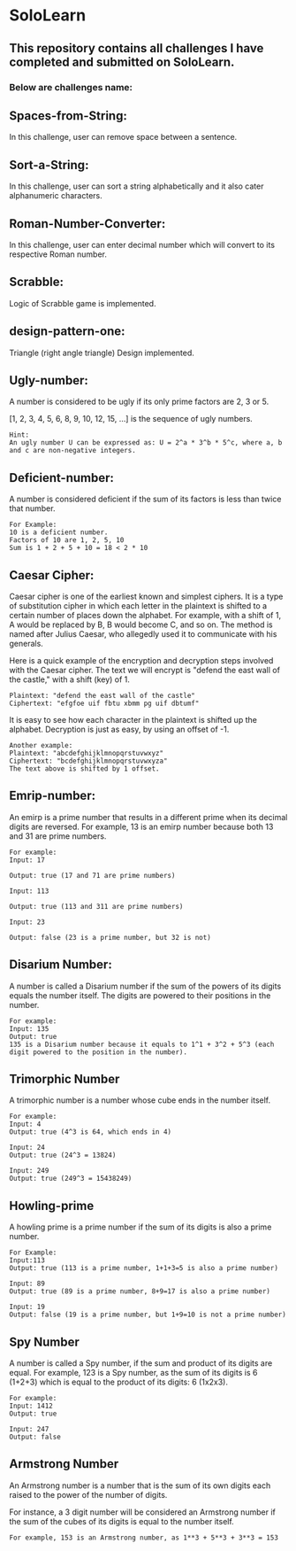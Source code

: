 # SoloLearn

## This repository contains all challenges I have completed and submitted on SoloLearn.

### Below are challenges name:

## Spaces-from-String:
In this challenge, user can remove space between a sentence.

## Sort-a-String:
In this challenge, user can sort a string alphabetically and it also cater alphanumeric characters.

## Roman-Number-Converter:
In this challenge, user can enter decimal number which will convert to its respective Roman number.

## Scrabble:
Logic of Scrabble game is implemented.

## design-pattern-one:
Triangle (right angle triangle) Design implemented.

## Ugly-number:
A number is considered to be ugly if its only prime factors are 2, 3 or 5. 

[1, 2, 3, 4, 5, 6, 8, 9, 10, 12, 15, …] is the sequence of ugly numbers.

```
Hint:
An ugly number U can be expressed as: U = 2^a * 3^b * 5^c, where a, b and c are non-negative integers.
```

## Deficient-number:
A number is considered deficient if the sum of its factors is less than twice that number.

```
For Example:
10 is a deficient number.
Factors of 10 are 1, 2, 5, 10
Sum is 1 + 2 + 5 + 10 = 18 < 2 * 10
```

## Caesar Cipher:
Caesar cipher is one of the earliest known and simplest ciphers. It is a type of substitution cipher in which each letter in the plaintext is shifted to a certain number of places down the alphabet. For example, with a shift of 1, A would be replaced by B, B would become C, and so on. The method is named after Julius Caesar, who allegedly used it to communicate with his generals.

Here is a quick example of the encryption and decryption steps involved with the Caesar cipher. The text we will encrypt is "defend the east wall of the castle," with a shift (key) of 1.

```
Plaintext: "defend the east wall of the castle"
Ciphertext: "efgfoe uif fbtu xbmm pg uif dbtumf"
```

It is easy to see how each character in the plaintext is shifted up the alphabet. Decryption is just as easy, by using an offset of -1.

```
Another example:
Plaintext: "abcdefghijklmnopqrstuvwxyz"
Ciphertext: "bcdefghijklmnopqrstuvwxyza"
The text above is shifted by 1 offset.
```

## Emrip-number:
An emirp is a prime number that results in a different prime when its decimal digits are reversed. For example, 13 is an emirp number because both 13 and 31 are prime numbers.

```
For example:
Input: 17

Output: true (17 and 71 are prime numbers)

Input: 113

Output: true (113 and 311 are prime numbers)

Input: 23

Output: false (23 is a prime number, but 32 is not)
```
## Disarium Number:

A number is called a Disarium number if the sum of the powers of its digits equals the number itself. The digits are powered to their positions in the number.

```
For example:
Input: 135
Output: true
135 is a Disarium number because it equals to 1^1 + 3^2 + 5^3 (each digit powered to the position in the number).
```

## Trimorphic Number
A trimorphic number is a number whose cube ends in the number itself. 

```
For example:
Input: 4
Output: true (4^3 is 64, which ends in 4)

Input: 24
Output: true (24^3 = 13824)

Input: 249
Output: true (249^3 = 15438249)
```

## Howling-prime
A howling prime is a prime number if the sum of its digits is also a prime number.

```
For Example:
Input:113
Output: true (113 is a prime number, 1+1+3=5 is also a prime number)

Input: 89
Output: true (89 is a prime number, 8+9=17 is also a prime number)

Input: 19 
Output: false (19 is a prime number, but 1+9=10 is not a prime number)
```

## Spy Number
A number is called a Spy number, if the sum and product of its digits are equal.
For example, 123 is a Spy number, as the sum of its digits is 6 (1+2+3) which is equal to the product of its digits: 6 (1x2x3).

```
For example:
Input: 1412
Output: true

Input: 247
Output: false
```

## Armstrong Number
An Armstrong number is a number that is the sum of its own digits each raised to the power of the number of digits.

For instance, a 3 digit number will be considered an Armstrong number if the sum of the cubes of its digits is equal to the number itself. 

```
For example, 153 is an Armstrong number, as 1**3 + 5**3 + 3**3 = 153
```